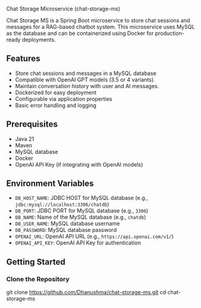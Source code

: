 Chat Storage Microservice (chat-storage-ms)

Chat Storage MS is a Spring Boot microservice to store chat sessions and messages for a RAG-based chatbot system. This microservice uses MySQL as the database and can be containerized using Docker for production-ready deployments.

## Features 
- Store chat sessions and messages in a MySQL database
- Compatible with OpenAI GPT models (3.5 or 4 variants).
- Maintain conversation history with user and AI messages.
- Dockerized for easy deployment
- Configurable via application properties
- Basic error handling and logging

## Prerequisites
- Java 21
- Maven
- MySQL database
- Docker
- OpenAI API Key (if integrating with OpenAI models)

## Environment Variables
- `DB_HOST_NAME`: JDBC HOST for MySQL database (e.g., `jdbc:mysql://localhost:3306/chatdb`)
- `DB_PORT`: JDBC PORT for MySQL database (e.g., `3306`)
- `DB_NAME`: Name of the MySQL database (e.g., `chatdb`)
- `DB_USER_NAME`: MySQL database username
- `DB_PASSWORD`: MySQL database password
- `OPENAI_URL`: OpenAI API URL (e.g., `https://api.openai.com/v1/`)
- `OPENAI_API_KEY`: OpenAI API Key for authentication





## Getting Started
### Clone the Repository
git clone https://github.com/Dhanushma/chat-storage-ms.git 
cd chat-storage-ms


